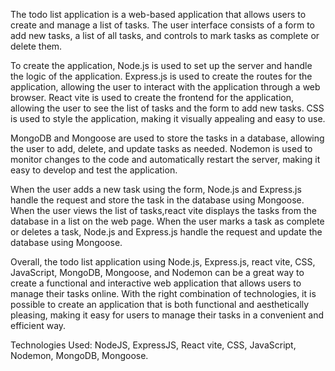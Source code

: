 The todo list application is a web-based application that allows users to create and manage a list of tasks. The user interface consists of a form to add new tasks, a list of all tasks, and controls to mark tasks as complete or delete them.

To create the application, Node.js is used to set up the server and handle the logic of the application. Express.js is used to create the routes for the application, allowing the user to interact with the application through a web browser. React vite  is used to create the frontend for the application, allowing the user to see the list of tasks and the form to add new tasks. CSS is used to style the application, making it visually appealing and easy to use.

MongoDB and Mongoose are used to store the tasks in a database, allowing the user to add, delete, and update tasks as needed. Nodemon is used to monitor changes to the code and automatically restart the server, making it easy to develop and test the application.

When the user adds a new task using the form, Node.js and Express.js handle the request and store the task in the database using Mongoose. When the user views the list of tasks,react vite displays the tasks from the database in a list on the web page. When the user marks a task as complete or deletes a task, Node.js and Express.js handle the request and update the database using Mongoose.

Overall, the todo list application using Node.js, Express.js, react vite, CSS, JavaScript, MongoDB, Mongoose, and Nodemon can be a great way to create a functional and interactive web application that allows users to manage their tasks online. With the right combination of technologies, it is possible to create an application that is both functional and aesthetically pleasing, making it easy for users to manage their tasks in a convenient and efficient way.

Technologies Used: NodeJS, ExpressJS, React vite, CSS, JavaScript, Nodemon, MongoDB, Mongoose.
